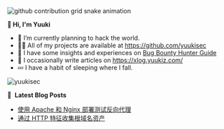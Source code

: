 <picture>
  <source media="(prefers-color-scheme: dark)" srcset="https://raw.githubusercontent.com/yuukisec/yuukisec/output/github-contribution-grid-snake-dark.svg">
  <source media="(prefers-color-scheme: light)" srcset="https://raw.githubusercontent.com/yuukisec/yuukisec/output/github-contribution-grid-snake.svg">
  <img alt="github contribution grid snake animation" src="https://raw.githubusercontent.com/yuukisec/yuukisec/output/github-contribution-grid-snake.svg">
</picture>

**👋 Hi, I'm Yuuki** <!-- ![](https://komarev.com/ghpvc/?username=yuukisec&color=orange) -->

- 🌱 I’m currently planning to hack the world.
- 👨‍💻 All of my projects are available at <https://github.com/yuukisec>
- 📙 I have some insights and experiences on [Bug Bounty Hunter Guide](https://bbhg.yuukiz.com)
- 📝 I occasionally write articles on <https://xlog.yuukiz.com/>
- 💤 I have a habit of sleeping where I fall.

![yuukisec](https://count.getloli.com/get/@yuukisec?theme=rule34)

📕 &nbsp;**Latest Blog Posts**
<!-- BLOG-POST-LIST:START -->
- [使用 Apache 和 Nginx 部署测试反向代理](https://xlog.app/api/redirection?characterId=69223&noteId=2)
- [通过 HTTP 特征收集根域名资产](https://xlog.app/api/redirection?characterId=69223&noteId=1)
<!-- BLOG-POST-LIST:END -->
